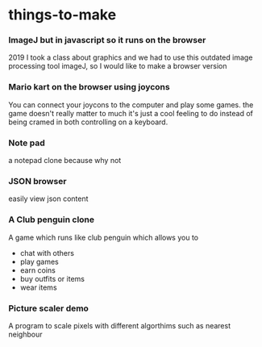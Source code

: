 # things-to-make


### ImageJ but in javascript so it runs on the browser
2019 I took a class about graphics and we had to use this outdated image processing tool imageJ, so I would like to make a browser version

### Mario kart on the browser using joycons
You can connect your joycons to the computer and play some games. the game doesn't really matter to much it's just a cool feeling to do instead of being cramed in both controlling on a keyboard.

### Note pad
a notepad clone because why not

### JSON browser
easily view json content

### A Club penguin clone
A game which runs like club penguin which allows you to
* chat with others
* play games
* earn coins
* buy outfits or items
* wear items

### Picture scaler demo
A program to scale pixels with different algorthims such as nearest neighbour

